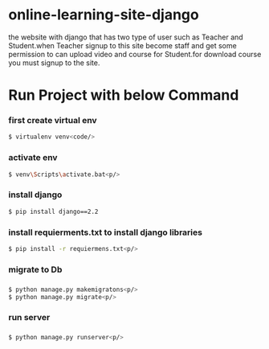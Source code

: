 # online-learning-site-django
the website with django that has two type of user such as Teacher and Student.when Teacher signup to this site become staff and get some permission to can upload video and course for Student.for download course you must signup to the site.
# Run Project with below Command

### first create virtual env
```sh
$ virtualenv venv<code/>
```
### activate env
```sh
$ venv\Scripts\activate.bat<p/>
```
### install django
```sh
$ pip install django==2.2
```
### install requierments.txt to install django libraries
```sh
$ pip install -r requiermens.txt<p/>
```
### migrate to Db<h3/>
```sh
$ python manage.py makemigratons<p/>
$ python manage.py migrate<p/>
```
### run server<h3/>
```sh
$ python manage.py runserver<p/>
```
